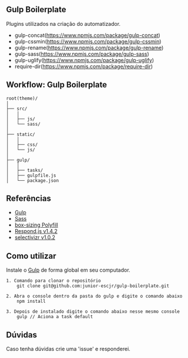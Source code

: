 ## Gulp Boilerplate
Plugins utilizados na criação do automatizador.

- gulp-concat(https://www.npmjs.com/package/gulp-concat)
- gulp-cssmin(https://www.npmjs.com/package/gulp-cssmin)
- gulp-rename(https://www.npmjs.com/package/gulp-rename)
- gulp-sass(https://www.npmjs.com/package/gulp-sass)
- gulp-uglify(https://www.npmjs.com/package/gulp-uglify)
- require-dir(https://www.npmjs.com/package/require-dir)

## Workflow: Gulp Boilerplate
```
root(theme)/
│
├── src/
│   │
│   ├── js/
│   └── sass/
│
├── static/
│   │
│   ├── css/
│   └── js/
│   
├── gulp/
│	│
│   ├── tasks/
│   ├── gulpfile.js
│   └── package.json
```

## Referências
- [Gulp](http://gulpjs.com)
- [Sass](http://sass-lang.com)
- [box-sizing Polyfill](http://github.com/Schepp/box-sizing-polyfill)
- [Respond.js v1.4.2](https://github.com/scottjehl/Respond)
- [selectivizr v1.0.2](https://github.com/keithclark/selectivizr)

## Como utilizar
Instale o [Gulp](http://gulpjs.com/) de forma global em seu computador.

```
1. Comando para clonar o repositório
    git clone git@github.com:junior-escjr/gulp-boilerplate.git
```

```
2. Abra o console dentro da pasta do gulp e digite o comando abaixo
    npm install
```

```
3. Depois de instalado digite o comando abaixo nesse mesmo console
    gulp // Aciona a task default
```

## Dúvidas
Caso tenha dúvidas crie uma 'issue' e responderei.